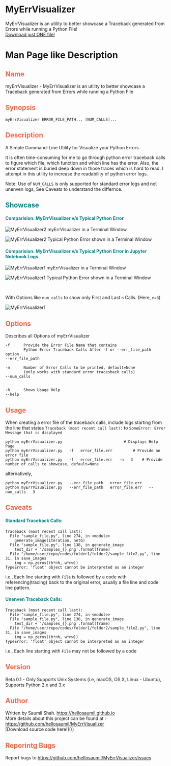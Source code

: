 # MyErrVisualizer
MyErrVisualizer is an utility to better showcase a Traceback generated from Errors while running a Python File!
<br>
[Download just ONE file!](myErrVisualizer.py)
<br>

# Man Page like Description

<h2 style="color:tomato"> Name </h2>
myErrVisualizer - MyErrVisualizer is an utility to better showcase a Traceback generated from Errors while running a Python File

<h2 style="color:tomato"> Synopsis </h2>

```myErrVisualizer ERROR_FILE_PATH... [NUM_CALLS]...```

<h2 style="color:tomato"> Description </h2>
A Simple Command-Line Utility for Visualize your Python Errors

It is often time-consuming for me to go through python error traceback calls to figure which file, which function and which line has the error. Also, the error statement is buried deep down in those traces which is hard to read. I attempt in this utility to increase the readability of python error logs. 

Note: Use of ```NUM_CALLS``` is only supported for standard error logs and not unenven logs, See Caveats to understand the differnce.
  
  
<h2 style="color:teal"> Showcase </h2>

<h4 style="color:teal"> Comparision: MyErrVisualizer v/s Typical Python Error </h4>

![MyErrVisualizer2](misc/myEV-2.png)
myErrVisualizer in a Terminal Window


![MyErrVisualizer2](misc/term-2.png)
Typical Python Error shown in a Terminal Window


<h4 style="color:teal"> Comparision: MyErrVisualizer v/s Typical Python Error in Jupyter Notebook Logs </h4>

![MyErrVisualizer1](misc/myEV-1.png)
myErrVisualizer in a Terminal Window


![MyErrVisualizer1](misc/term-1.png)
Typical Python Error shown in a Terminal Window

<br>

With Options like ```num_calls``` to show only First and Last ```n``` Calls. (Here, ```n=3```)

![MyErrVisualizer1](misc/myEV-1_1.png)
 
  
<h2 style="color:tomato"> Options </h2>
Describes all Options of myErrVisualizer

	-f		Provide the Error File Name that contains 
			Python Error Traceback Calls After -f or --err_file_path option
	--err_file_path		 

	-n		Number of Error Calls to be printed, default=None
			(only works with standard error tracesback calls)
	--num_calls		 
		  		  

	-h		Shows Usage Help
	--help

<h2 style="color:tomato"> Usage </h2>

When creating a error file of the traceback calls, include logs starting from the line that states ```Traceback (most recent call last):``` to ```SomeError: Error Message that is displayed```


```shell
python myErrVisualizer.py                			# Displays Help Page
python myErrVisualizer.py   -f   error_file.err			# Provide an error file
python myErrVisualizer.py   -f   error_file.err   -n   3	# Provide number of calls to showcase, default=None
```
alternatively,

```shell
python myErrVisualizer.py   --err_file_path   error_file.err
python myErrVisualizer.py   --err_file_path   error_file.err   --num_calls   3
```

<h2 style="color:tomato"> Caveats </h2>
<h4 style="color:teal"> Standard Traceback Calls: </h4>

```
Traceback (most recent call last):
  File "sample_file.py", line 274, in <module>
    generate_image(iteration, netG)
  File "sample_file.py", line 138, in generate_image
    test_dir + '/samples_{}.png'.format(frame)
  File "/home/user/repo/codes/folder1/folder2/sample_file2.py", line 31, in save_images
    img = np.zeros((h*nh, w*nw))
TypeError: 'float' object cannot be interpreted as an integer
```

i.e., Each line starting with ```File``` is followed by a code with referencing(tracing) 
back to the original error, usually a file line and code line pattern.

<h4 style="color:teal"> Unenven Traceback Calls: </h4>

```
Traceback (most recent call last):
  File "sample_file.py", line 274, in <module>
  File "sample_file.py", line 138, in generate_image
    test_dir + '/samples_{}.png'.format(frame)
  File "/home/user/repo/codes/folder1/folder2/sample_file2.py", line 31, in save_images
    img = np.zeros((h*nh, w*nw))
TypeError: 'float' object cannot be interpreted as an integer
```
i.e., Each line starting with ```File``` may not be followed by a code

<h2 style="color:tomato"> Version </h2>
Beta 0.1 - Only Supports Unix Systems (i.e, macOS, OS X, Linux - Ubuntu), Supports Python 2.x and 3.x

<h2 style="color:tomato"> Author </h2>
Written by Saumil Shah. <a href="https://hellosaumil.github.io"> https://hellosaumil.github.io </a>
<br> More details about this project can be found at : <a href="https://github.com/hellosaumil/MyErrVisualizer"> https://github.com/hellosaumil/MyErrVisualizer </a>
<br>
[Download source code here!](/)

<h2 style="color:tomato"> Reporintg Bugs </h2>
Report bugs to <a href="https://github.com/hellosaumil/MyErrVisualizer/issues"> https://github.com/hellosaumil/MyErrVisualizer/issues </a>
